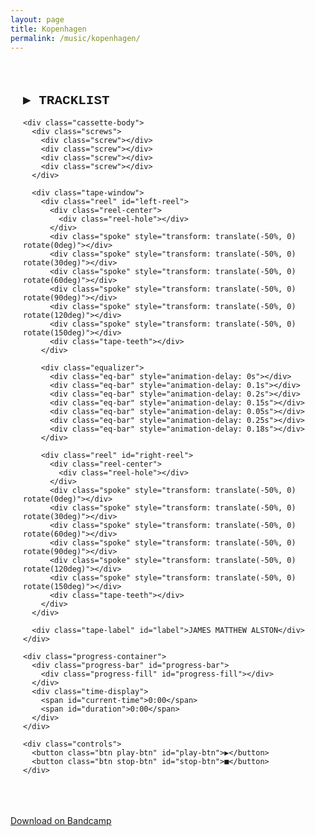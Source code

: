 ```yaml
---
layout: page
title: Kopenhagen
permalink: /music/kopenhagen/
---
```

<div class="music-page-content">

<html lang="en">
<head>
<meta charset="UTF-8">
<style>
.cassette-container {
  font-family: 'Courier New', monospace;
  max-width: 800px;
  margin: 0 auto;
  padding: 20px;
}

@keyframes spin {
  from { transform: rotate(0deg); }
  to { transform: rotate(360deg); }
}

@keyframes bounce {
  0% { height: 30%; }
  100% { height: 85%; }
}

.tracklist h2 {
  color: #ffffffff;
  font-size: 22px;
  margin-bottom: 20px;
  text-shadow: 2px 2px #000;
}

.track-item {
  padding: 12px 15px;
  margin: 8px 0;
  background-color: #2a2a2a;
  color: #b8b8b8;
  border: 2px solid #4a4a4a;
  cursor: pointer;
  font-size: 16px;
  box-shadow: 3px 3px 0 #000;
  transition: all 0.2s;
}

.track-item:hover {
  background-color: #3a3a3a;
  border-color: #6a6a6a;
}

.track-item.active {
  background-color: #a7001cff;
  color: #fff;
  border-color: #a7001cff;
}

.cassette-deck {
  background: linear-gradient(135deg, #2a2a2a 0%, #1a1a1a 100%);
  border: 4px solid #3a3a3a;
  border-radius: 8px;
  padding: 25px;
  box-shadow: 0 8px 16px rgba(0,0,0,0.6), inset 0 2px 4px rgba(255,255,255,0.05);
  display: none;
  margin-top: 30px;
}

.cassette-deck.active {
  display: block;
}

.now-playing {
  text-align: center;
  color: #a51d34ff;
  font-size: 18px;
  margin-bottom: 20px;
  font-weight: bold;
  text-shadow: 1px 1px #000;
}

.cassette-body {
  background: linear-gradient(180deg, #4a4a4a 0%, #2a2a2a 100%);
  border: 3px solid #1a1a1a;
  border-radius: 6px;
  padding: 20px;
  box-shadow: inset 0 2px 8px rgba(0,0,0,0.5);
}

.tape-window {
  background: linear-gradient(180deg, #1a1a1a 0%, #0a0a0a 100%);
  border: 2px solid #3a3a3a;
  border-radius: 4px;
  padding: 15px;
  display: flex;
  justify-content: space-around;
  align-items: center;
  margin-bottom: 15px;
  box-shadow: inset 0 2px 6px rgba(0,0,0,0.8);
}

.reel {
  width: 70px;
  height: 70px;
  border: 3px solid #5a5a5a;
  border-radius: 50%;
  background: radial-gradient(circle, #3a3a3a 0%, #1a1a1a 100%);
  position: relative;
  box-shadow: 0 2px 6px rgba(0,0,0,0.5), inset 0 1px 3px rgba(255,255,255,0.1);
  animation: spin 2s linear infinite;
  animation-play-state: paused;
}

.reel.spinning {
  animation-play-state: running;
}

.reel-center {
  position: absolute;
  top: 50%;
  left: 50%;
  transform: translate(-50%, -50%);
  width: 24px;
  height: 24px;
  background: radial-gradient(circle, #2a2a2a 0%, #0a0a0a 100%);
  border-radius: 50%;
  border: 2px solid #1a1a1a;
  box-shadow: inset 0 1px 3px rgba(0,0,0,0.8);
}

.reel-hole {
  position: absolute;
  top: 50%;
  left: 50%;
  transform: translate(-50%, -50%);
  width: 8px;
  height: 8px;
  background: #000;
  border-radius: 50%;
  box-shadow: 0 0 3px rgba(0,0,0,0.9);
}

.spoke {
  position: absolute;
  top: 50%;
  left: 50%;
  width: 1px;
  height: 30px;
  background: linear-gradient(180deg, #6a6a6a 0%, #3a3a3a 100%);
  transform-origin: top center;
  box-shadow: 0 0 1px rgba(255,255,255,0.3);
}

.tape-teeth {
  position: absolute;
  bottom: -3px;
  left: 50%;
  transform: translateX(-50%);
  width: 80%;
  height: 4px;
  background: repeating-linear-gradient(90deg, #4a4a4a 0px, #4a4a4a 2px, transparent 2px, transparent 4px);
}

.equalizer {
  display: flex;
  gap: 5px;
  height: 50px;
  align-items: flex-end;
  padding: 5px 12px;
  background: rgba(0,0,0,0.3);
  border-radius: 3px;
  border: 1px solid #2a2a2a;
}

.eq-bar {
  width: 6px;
  height: 30%;
  background: linear-gradient(180deg, #d10224ff 0%, #a7001cff 100%);
  border-radius: 1px;
  box-shadow: 0 0 3px #52000eff(139,107,183,0.5);
}

.eq-bar.active {
  animation: bounce 0.6s ease-in-out infinite alternate;
  box-shadow: 0 0 6px #690012ff;
}

.tape-label {
  background: linear-gradient(180deg, #e8d4b0 0%, #d4c0a0 100%);
  border: 2px solid #8b7355;
  padding: 10px;
  text-align: center;
  color: #2a2a2a;
  font-size: 13px;
  margin-top: 12px;
  border-radius: 3px;
  box-shadow: inset 0 1px 2px rgba(255,255,255,0.5);
  font-weight: bold;
}

.screws {
  display: flex;
  justify-content: space-between;
  padding: 0 10px;
  margin-bottom: 10px;
}

.screw {
  width: 8px;
  height: 8px;
  border-radius: 50%;
  background: radial-gradient(circle at 30% 30%, #5a5a5a, #2a2a2a);
  border: 1px solid #1a1a1a;
  position: relative;
}

.screw::after {
  content: '';
  position: absolute;
  top: 50%;
  left: 50%;
  transform: translate(-50%, -50%) rotate(45deg);
  width: 5px;
  height: 1px;
  background: #1a1a1a;
}

.controls {
  display: flex;
  gap: 12px;
  justify-content: center;
  margin: 20px 0;
}

.btn {
  padding: 12px 28px;
  font-size: 20px;
  border: 3px solid;
  color: #fff;
  cursor: pointer;
  font-weight: bold;
  box-shadow: 3px 3px 0 #000, inset 0 1px 2px rgba(255,255,255,0.2);
  font-family: monospace;
  border-radius: 4px;
  transition: all 0.1s;
}

.btn:active {
  transform: translate(2px, 2px);
  box-shadow: 1px 1px 0 #000, inset 0 1px 2px rgba(255,255,255,0.2);
}

.play-btn {
  background: linear-gradient(180deg, #00cbdaff 0%, rgba(19, 87, 114, 1) 100%);
  border-color: #000000ff;
}

.stop-btn {
  background: linear-gradient(180deg, #b80000ff 0%, #690000ff 100%);
  border-color: #000000ff;
}

.progress-container {
  margin: 15px 0;
  padding: 0 5px;
}

.progress-bar {
  width: 100%;
  height: 8px;
  background: #1a1a1a;
  border: 2px solid #2a2a2a;
  border-radius: 4px;
  cursor: pointer;
  position: relative;
  box-shadow: inset 0 2px 4px rgba(0,0,0,0.5);
}

.progress-fill {
  height: 100%;
  background: linear-gradient(90deg, #8b6bb7 0%, #6a4a8a 100%);
  border-radius: 2px;
  width: 0%;
  transition: width 0.1s;
  box-shadow: 0 0 4px rgba(139,107,183,0.6);
}

.time-display {
  display: flex;
  justify-content: space-between;
  color: #8b8b8b;
  font-size: 14px;
  margin-top: 5px;
}
</style>
</head>
<body>

<div class="cassette-container">
  <div class="tracklist">
    <h2>▶ TRACKLIST</h2>
    <div id="track-list"></div>
  </div>

  <div class="cassette-deck" id="deck">
    <div class="now-playing" id="now-playing"></div>
    
    <div class="cassette-body">
      <div class="screws">
        <div class="screw"></div>
        <div class="screw"></div>
        <div class="screw"></div>
        <div class="screw"></div>
      </div>

      <div class="tape-window">
        <div class="reel" id="left-reel">
          <div class="reel-center">
            <div class="reel-hole"></div>
          </div>
          <div class="spoke" style="transform: translate(-50%, 0) rotate(0deg)"></div>
          <div class="spoke" style="transform: translate(-50%, 0) rotate(30deg)"></div>
          <div class="spoke" style="transform: translate(-50%, 0) rotate(60deg)"></div>
          <div class="spoke" style="transform: translate(-50%, 0) rotate(90deg)"></div>
          <div class="spoke" style="transform: translate(-50%, 0) rotate(120deg)"></div>
          <div class="spoke" style="transform: translate(-50%, 0) rotate(150deg)"></div>
          <div class="tape-teeth"></div>
        </div>

        <div class="equalizer">
          <div class="eq-bar" style="animation-delay: 0s"></div>
          <div class="eq-bar" style="animation-delay: 0.1s"></div>
          <div class="eq-bar" style="animation-delay: 0.2s"></div>
          <div class="eq-bar" style="animation-delay: 0.15s"></div>
          <div class="eq-bar" style="animation-delay: 0.05s"></div>
          <div class="eq-bar" style="animation-delay: 0.25s"></div>
          <div class="eq-bar" style="animation-delay: 0.18s"></div>
        </div>

        <div class="reel" id="right-reel">
          <div class="reel-center">
            <div class="reel-hole"></div>
          </div>
          <div class="spoke" style="transform: translate(-50%, 0) rotate(0deg)"></div>
          <div class="spoke" style="transform: translate(-50%, 0) rotate(30deg)"></div>
          <div class="spoke" style="transform: translate(-50%, 0) rotate(60deg)"></div>
          <div class="spoke" style="transform: translate(-50%, 0) rotate(90deg)"></div>
          <div class="spoke" style="transform: translate(-50%, 0) rotate(120deg)"></div>
          <div class="spoke" style="transform: translate(-50%, 0) rotate(150deg)"></div>
          <div class="tape-teeth"></div>
        </div>
      </div>

      <div class="tape-label" id="label">JAMES MATTHEW ALSTON</div>
    </div>

    <div class="progress-container">
      <div class="progress-bar" id="progress-bar">
        <div class="progress-fill" id="progress-fill"></div>
      </div>
      <div class="time-display">
        <span id="current-time">0:00</span>
        <span id="duration">0:00</span>
      </div>
    </div>

    <div class="controls">
      <button class="btn play-btn" id="play-btn">▶</button>
      <button class="btn stop-btn" id="stop-btn">■</button>
    </div>
  </div>
</div>

<audio id="audio"></audio>

<script>
const tracks = [
  { id: 1, title: 'Mila', src: '/assets/downloadmusic/mila.mp3' },
  { id: 2, title: 'Lilt', src: '/assets/downloadmusic/lilt.mp3' },
  { id: 3, title: 'Sleepwalking', src: '/assets/downloadmusic/sleepwalking.mp3' },
  { id: 4, title: '4', src: '/assets/downloadmusic/four.mp3' },
  { id: 5, title: 'Glass', src: '/assets/downloadmusic/glass.mp3' },
  { id: 6, title: 'Empty', src: '/assets/downloadmusic/empty.mp3' },
  { id: 7, title: 'Van Gogh', src: '/assets/downloadmusic/vangogh.mp3' }
];

let currentTrack = null;
let isPlaying = false;

const audio = document.getElementById('audio');
const deck = document.getElementById('deck');
const trackList = document.getElementById('track-list');
const nowPlaying = document.getElementById('now-playing');
const label = document.getElementById('label');
const playBtn = document.getElementById('play-btn');
const stopBtn = document.getElementById('stop-btn');
const currentTimeEl = document.getElementById('current-time');
const durationEl = document.getElementById('duration');
const leftReel = document.getElementById('left-reel');
const rightReel = document.getElementById('right-reel');
const eqBars = document.querySelectorAll('.eq-bar');
const progressBar = document.getElementById('progress-bar');
const progressFill = document.getElementById('progress-fill');

tracks.forEach((track, i) => {
  const div = document.createElement('div');
  div.className = 'track-item';
  div.dataset.id = track.id;
  div.textContent = `${i + 1}. ${track.title}`;
  div.onclick = () => loadTrack(track);
  trackList.appendChild(div);
});

function loadTrack(track) {
  currentTrack = track;
  audio.src = track.src;
  deck.classList.add('active');
  nowPlaying.textContent = `♫ NOW PLAYING: ${track.title} ♫`;
  label.textContent = `JAMES MATTHEW ALSTON - ${track.title}`;
  
  document.querySelectorAll('.track-item').forEach(el => {
    el.classList.remove('active');
    if (el.dataset.id == track.id) el.classList.add('active');
  });

  setTimeout(() => {
    audio.play();
    setPlaying(true);
  }, 100);
}

playBtn.onclick = () => {
  if (!currentTrack) return;
  if (isPlaying) {
    audio.pause();
    setPlaying(false);
  } else {
    audio.play();
    setPlaying(true);
  }
};

stopBtn.onclick = () => {
  audio.pause();
  audio.currentTime = 0;
  setPlaying(false);
};

progressBar.onclick = (e) => {
  if (!currentTrack) return;
  const rect = progressBar.getBoundingClientRect();
  const percent = (e.clientX - rect.left) / rect.width;
  audio.currentTime = percent * audio.duration;
};

function setPlaying(playing) {
  isPlaying = playing;
  playBtn.textContent = playing ? '❚❚' : '▶';
  
  if (playing) {
    leftReel.classList.add('spinning');
    rightReel.classList.add('spinning');
    eqBars.forEach(bar => bar.classList.add('active'));
  } else {
    leftReel.classList.remove('spinning');
    rightReel.classList.remove('spinning');
    eqBars.forEach(bar => bar.classList.remove('active'));
  }
}

function formatTime(seconds) {
  if (isNaN(seconds)) return '0:00';
  const mins = Math.floor(seconds / 60);
  const secs = Math.floor(seconds % 60);
  return `${mins}:${secs.toString().padStart(2, '0')}`;
}

audio.ontimeupdate = () => {
  currentTimeEl.textContent = formatTime(audio.currentTime);
  const percent = (audio.currentTime / audio.duration) * 100;
  progressFill.style.width = percent + '%';
};

audio.onloadedmetadata = () => {
  durationEl.textContent = formatTime(audio.duration);
};

audio.onended = () => setPlaying(false);
</script>

</body>
</html>

<br>
<a href="https://washrooms.bandcamp.com/album/buried">Download on Bandcamp</a>
</div>